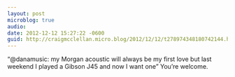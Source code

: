 ```yaml
---
layout: post
microblog: true
audio: 
date: 2012-12-12 15:27:22 -0600
guid: http://craigmcclellan.micro.blog/2012/12/12/t278974348180742144.html
---
```

“@danamusic: my Morgan acoustic will always be my first love but last weekend I played a Gibson J45 and now I want one” You’re welcome.

